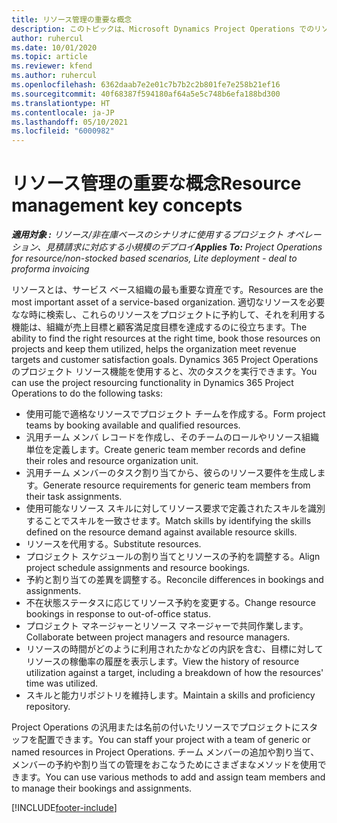 ```yaml
---
title: リソース管理の重要な概念
description: このトピックは、Microsoft Dynamics Project Operations でのリソース管理機能に関する情報を提供します。
author: ruhercul
ms.date: 10/01/2020
ms.topic: article
ms.reviewer: kfend
ms.author: ruhercul
ms.openlocfilehash: 6362daab7e2e01c7b7b2c2b801fe7e258b21ef16
ms.sourcegitcommit: 40f68387f594180af64a5e5c748b6efa188bd300
ms.translationtype: HT
ms.contentlocale: ja-JP
ms.lasthandoff: 05/10/2021
ms.locfileid: "6000982"
---
```

# <a name="resource-management-key-concepts"></a><span data-ttu-id="f8a8d-103">リソース管理の重要な概念</span><span class="sxs-lookup"><span data-stu-id="f8a8d-103">Resource management key concepts</span></span>

<span data-ttu-id="f8a8d-104">_**適用対象 :** リソース/非在庫ベースのシナリオに使用するプロジェクト オペレーション、見積請求に対応する小規模のデプロイ_</span><span class="sxs-lookup"><span data-stu-id="f8a8d-104">_**Applies To:** Project Operations for resource/non-stocked based scenarios, Lite deployment - deal to proforma invoicing_</span></span>

<span data-ttu-id="f8a8d-105">リソースとは、サービス ベース組織の最も重要な資産です。</span><span class="sxs-lookup"><span data-stu-id="f8a8d-105">Resources are the most important asset of a service-based organization.</span></span> <span data-ttu-id="f8a8d-106">適切なリソースを必要なな時に検索し、これらのリソースをプロジェクトに予約して、それを利用する機能は、組織が売上目標と顧客満足度目標を達成するのに役立ちます。</span><span class="sxs-lookup"><span data-stu-id="f8a8d-106">The ability to find the right resources at the right time, book those resources on projects and keep them utilized, helps the organization meet revenue targets and customer satisfaction goals.</span></span> <span data-ttu-id="f8a8d-107">Dynamics 365 Project Operations のプロジェクト リソース機能を使用すると、次のタスクを実行できます。</span><span class="sxs-lookup"><span data-stu-id="f8a8d-107">You can use the project resourcing functionality in Dynamics 365 Project Operations to do the following tasks:</span></span>

- <span data-ttu-id="f8a8d-108">使用可能で適格なリソースでプロジェクト チームを作成する。</span><span class="sxs-lookup"><span data-stu-id="f8a8d-108">Form project teams by booking available and qualified resources.</span></span>
- <span data-ttu-id="f8a8d-109">汎用チーム メンバ レコードを作成し、そのチームのロールやリソース組織単位を定義します。</span><span class="sxs-lookup"><span data-stu-id="f8a8d-109">Create generic team member records and define their roles and resource organization unit.</span></span>
- <span data-ttu-id="f8a8d-110">汎用チーム メンバーのタスク割り当てから、彼らのリソース要件を生成します。</span><span class="sxs-lookup"><span data-stu-id="f8a8d-110">Generate resource requirements for generic team members from their task assignments.</span></span>
- <span data-ttu-id="f8a8d-111">使用可能なリソース スキルに対してリソース要求で定義されたスキルを識別することでスキルを一致させます。</span><span class="sxs-lookup"><span data-stu-id="f8a8d-111">Match skills by identifying the skills defined on the resource demand against available resource skills.</span></span>
- <span data-ttu-id="f8a8d-112">リソースを代用する。</span><span class="sxs-lookup"><span data-stu-id="f8a8d-112">Substitute resources.</span></span>
- <span data-ttu-id="f8a8d-113">プロジェクト スケジュールの割り当てとリソースの予約を調整する。</span><span class="sxs-lookup"><span data-stu-id="f8a8d-113">Align project schedule assignments and resource bookings.</span></span>
- <span data-ttu-id="f8a8d-114">予約と割り当ての差異を調整する。</span><span class="sxs-lookup"><span data-stu-id="f8a8d-114">Reconcile differences in bookings and assignments.</span></span>
- <span data-ttu-id="f8a8d-115">不在状態ステータスに応じてリソース予約を変更する。</span><span class="sxs-lookup"><span data-stu-id="f8a8d-115">Change resource bookings in response to out-of-office status.</span></span>
- <span data-ttu-id="f8a8d-116">プロジェクト マネージャーとリソース マネージャーで共同作業します。</span><span class="sxs-lookup"><span data-stu-id="f8a8d-116">Collaborate between project managers and resource managers.</span></span>
- <span data-ttu-id="f8a8d-117">リソースの時間がどのように利用されたかなどの内訳を含む、目標に対してリソースの稼働率の履歴を表示します。</span><span class="sxs-lookup"><span data-stu-id="f8a8d-117">View the history of resource utilization against a target, including a breakdown of how the resources' time was utilized.</span></span>
- <span data-ttu-id="f8a8d-118">スキルと能力リポジトリを維持します。</span><span class="sxs-lookup"><span data-stu-id="f8a8d-118">Maintain a skills and proficiency repository.</span></span>


<span data-ttu-id="f8a8d-119">Project Operations の汎用または名前の付いたリソースでプロジェクトにスタッフを配置できます。</span><span class="sxs-lookup"><span data-stu-id="f8a8d-119">You can staff your project with a team of generic or named resources in Project Operations.</span></span> <span data-ttu-id="f8a8d-120">チーム メンバーの追加や割り当て、メンバーの予約や割り当ての管理をおこなうためにさまざまなメソッドを使用できます。</span><span class="sxs-lookup"><span data-stu-id="f8a8d-120">You can use various methods to add and assign team members and to manage their bookings and assignments.</span></span> 


[!INCLUDE[footer-include](../includes/footer-banner.md)]